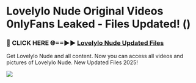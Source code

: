 # Lovelylo Nude Original Videos 0nlyFans Leaked - Files Updated! ()

<h3>🔴 CLICK HERE 🌐==►► <a href="https://tinyurl.com/2p9ay9w9" rel="nofollow">Lovelylo Nude Updated Files</a></h3>

Get Lovelylo Nude and all content. Now you can access all videos and pictures of Lovelylo Nude. New Updated Files 2025!

[![](https://i.imgur.com/KQgVmj3.gif)](https://tinyurl.com/2p9ay9w9)
